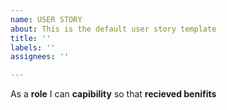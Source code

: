 ```yaml
---
name: USER STORY
about: This is the default user story template
title: ''
labels: ''
assignees: ''

---
```


As a **role**  I can **capibility** so that **recieved benifits**
